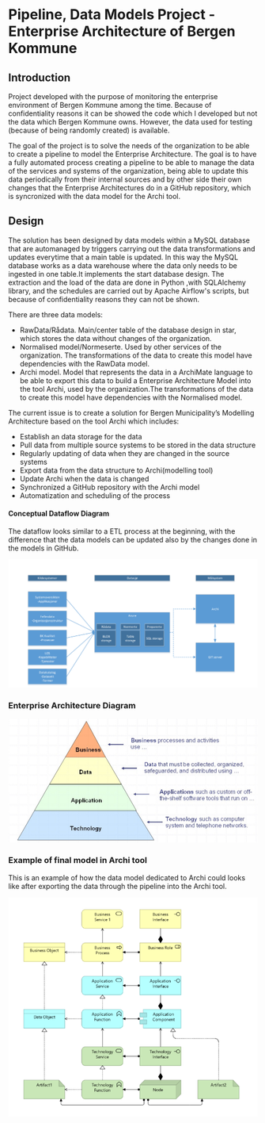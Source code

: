 # Pipeline, Data Models Project - Enterprise Architecture of Bergen Kommune

## Introduction
Project developed with the purpose of monitoring the enterprise environment of Bergen Kommune among the time. Because of confidentiality reasons it can be showed the code which I developed but not the data which Bergen Kommune owns. However, the data used for testing (because of being randomly created) is available.

The goal of the project is to solve the needs of the organization to be able to create a pipeline to model the Enterprise Architecture. The goal is to have a fully automated process creating a pipeline to be able to manage the data of the services and systems of the organization, being able to update this data periodically from their internal sources and by other side their own changes that the Enterprise Architectures do in a GitHub repository, which is syncronized with the data model for the Archi tool.

## Design
The solution has been designed by data models within a MySQL database that are automanaged by triggers carrying out the data transformations and updates everytime that a main table is updated. In this way the MySQL database works as a data warehouse where the data only needs to be ingested in one table.It implements the start database design. The extraction and the load of the data are done in Python ,with SQLAlchemy library, and the schedules are carried out by Apache Airflow's scripts, but because of confidentiality reasons they can not be shown.

There are three data models:

- RawData/Rådata. Main/center table of the database design in star, which stores the data without changes of the organization.
- Normalised model/Normeserte. Used by other services of the organization. The transformations of the data to create this model have dependencies with the RawData model.
- Archi model. Model that represents the data in a ArchiMate language to be able to export this data to build a Enterprise Architecture Model into the tool Archi, used by the organization.The transformations of the data to create this model have dependencies with the Normalised model.



The current issue is to create a solution for Bergen Municipality’s Modelling Architecture based on the tool Archi which includes:

- Establish an data storage for the data
- Pull data from multiple source systems to be stored in the data structure
- Regularly updating of data when they are changed in the source systems
- Export data from the data structure to Archi(modelling tool)
- Update Archi when the data is changed
- Synchronized a GitHub repository with the Archi model
- Automatization and scheduling of the process

#### Conceptual Dataflow Diagram
The dataflow looks similar to a ETL process at the beginning, with the difference that the data models can be updated also by the changes done in the models in GitHub.

![Image of Dataflow](/img/ETL_Process.png)

### Enterprise Architecture Diagram

![Image of EA Diagram](/img/EA_Dia.png)

### Example of final model in Archi tool
This is an example of how the data model dedicated to Archi could looks like after exporting the data through the pipeline into the Archi tool.

![Image of Example of Archimate](/img/Archi_Ex.png)
